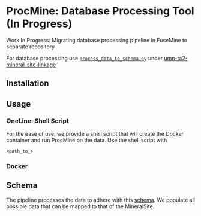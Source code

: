 # ProcMine: Database Processing Tool (In Progress)

Work In Progress: Migrating database processing pipeline in FuseMine to separate repository

For database processing use [`process_data_to_schema.py`](https://github.com/DARPA-CRITICALMAAS/umn-ta2-mineral-site-linkage/blob/main/process_data_to_schema.py) under [umn-ta2-mineral-site-linkage](https://github.com/DARPA-CRITICALMAAS/umn-ta2-mineral-site-linkage)


## Installation

## Usage

### OneLine: Shell Script
For the ease of use, we provide a shell script that will create the Docker container and run ProcMine on the data. Use the shell script with
```
<path_to_>
```

### Docker


## Schema
The pipeline processes the data to adhere with this [schema](https://github.com/DARPA-CRITICALMAAS/ta2-minmod-kg/blob/main/schema/README.md). We populate all possible data that can be mapped to that of the MineralSite.